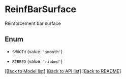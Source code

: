 # ReinfBarSurface

Reinforcement bar surface

## Enum

* `SMOOTH` (value: `'smooth'`)

* `RIBBED` (value: `'ribbed'`)

[[Back to Model list]](../README.md#documentation-for-models) [[Back to API list]](../README.md#documentation-for-api-endpoints) [[Back to README]](../README.md)



